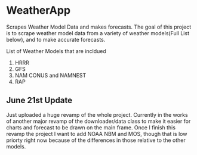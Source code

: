 # WeatherApp
Scrapes Weather Model Data and makes forecasts. The goal of this project is to scrape weather model data from a variety of weather models(Full List below), and to make accurate forecasts.

List of Weather Models that are incldued

<ol>
<li>HRRR</li>
<li>GFS</li>
<li>NAM CONUS and NAMNEST</li>
<li>RAP</li>
</ol>

## June 21st Update
Just uploaded a huge revamp of the whole project. Currently in the works of another major revamp of the downloader/data class to make it easier for charts and forecast to be drawn on the main frame. Once I finish this revamp the project I want to add NOAA NBM and MOS, though that is low priorty right now because of the differences in those relative to the other models.
